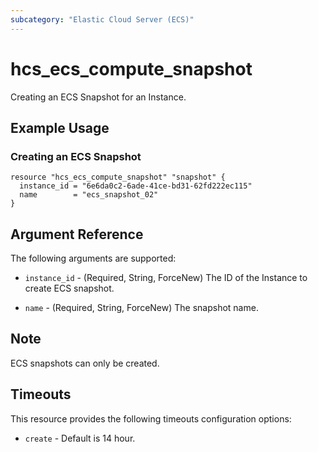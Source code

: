 ```yaml
---
subcategory: "Elastic Cloud Server (ECS)"
---
```


# hcs_ecs_compute_snapshot

Creating an ECS Snapshot for an Instance.

## Example Usage

### Creating an ECS Snapshot

```hcl
resource "hcs_ecs_compute_snapshot" "snapshot" {
  instance_id = "6e6da0c2-6ade-41ce-bd31-62fd222ec115"
  name        = "ecs_snapshot_02"
}
```

## Argument Reference

The following arguments are supported:

* `instance_id` - (Required, String, ForceNew) The ID of the Instance to create ECS snapshot.

* `name` - (Required, String, ForceNew) The snapshot name.

## Note

ECS snapshots can only be created.

## Timeouts

This resource provides the following timeouts configuration options:

* `create` - Default is 14 hour.

